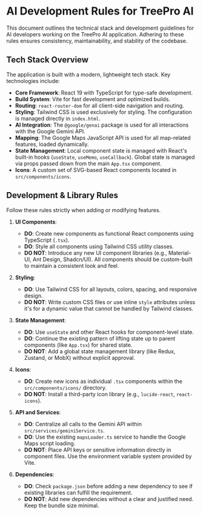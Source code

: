 # AI Development Rules for TreePro AI

This document outlines the technical stack and development guidelines for AI developers working on the TreePro AI application. Adhering to these rules ensures consistency, maintainability, and stability of the codebase.

## Tech Stack Overview

The application is built with a modern, lightweight tech stack. Key technologies include:

*   **Core Framework**: React 19 with TypeScript for type-safe development.
*   **Build System**: Vite for fast development and optimized builds.
*   **Routing**: `react-router-dom` for all client-side navigation and routing.
*   **Styling**: Tailwind CSS is used exclusively for styling. The configuration is managed directly in `index.html`.
*   **AI Integration**: The `@google/genai` package is used for all interactions with the Google Gemini API.
*   **Mapping**: The Google Maps JavaScript API is used for all map-related features, loaded dynamically.
*   **State Management**: Local component state is managed with React's built-in hooks (`useState`, `useMemo`, `useCallback`). Global state is managed via props passed down from the main `App.tsx` component.
*   **Icons**: A custom set of SVG-based React components located in `src/components/icons`.

## Development & Library Rules

Follow these rules strictly when adding or modifying features.

1.  **UI Components**:
    *   **DO**: Create new components as functional React components using TypeScript (`.tsx`).
    *   **DO**: Style all components using Tailwind CSS utility classes.
    *   **DO NOT**: Introduce any new UI component libraries (e.g., Material-UI, Ant Design, Shadcn/UI). All components should be custom-built to maintain a consistent look and feel.

2.  **Styling**:
    *   **DO**: Use Tailwind CSS for all layouts, colors, spacing, and responsive design.
    *   **DO NOT**: Write custom CSS files or use inline `style` attributes unless it's for a dynamic value that cannot be handled by Tailwind classes.

3.  **State Management**:
    *   **DO**: Use `useState` and other React hooks for component-level state.
    *   **DO**: Continue the existing pattern of lifting state up to parent components (like `App.tsx`) for shared state.
    *   **DO NOT**: Add a global state management library (like Redux, Zustand, or MobX) without explicit approval.

4.  **Icons**:
    *   **DO**: Create new icons as individual `.tsx` components within the `src/components/icons/` directory.
    *   **DO NOT**: Install a third-party icon library (e.g., `lucide-react`, `react-icons`).

5.  **API and Services**:
    *   **DO**: Centralize all calls to the Gemini API within `src/services/geminiService.ts`.
    *   **DO**: Use the existing `mapsLoader.ts` service to handle the Google Maps script loading.
    *   **DO NOT**: Place API keys or sensitive information directly in component files. Use the environment variable system provided by Vite.

6.  **Dependencies**:
    *   **DO**: Check `package.json` before adding a new dependency to see if existing libraries can fulfill the requirement.
    *   **DO NOT**: Add new dependencies without a clear and justified need. Keep the bundle size minimal.